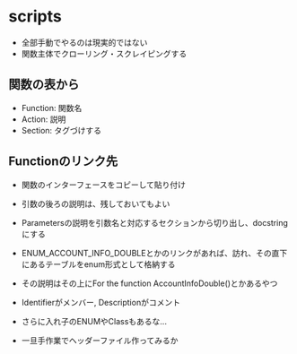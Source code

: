 # scripts

- 全部手動でやるのは現実的ではない
- 関数主体でクローリング・スクレイピングする

## 関数の表から

- Function: 関数名
- Action: 説明
- Section: タグづけする

## Functionのリンク先

- 関数のインターフェースをコピーして貼り付け
- 引数の後ろの説明は、残しておいてもよい
- Parametersの説明を引数名と対応するセクションから切り出し、docstringにする
- ENUM_ACCOUNT_INFO_DOUBLEとかのリンクがあれば、訪れ、その直下にあるテーブルをenum形式として格納する
- その説明はその上にFor the function AccountInfoDouble()とかあるやつ
- Identifierがメンバー, Descriptionがコメント
- さらに入れ子のENUMやClassもあるな...

- 一旦手作業でヘッダーファイル作ってみるか
